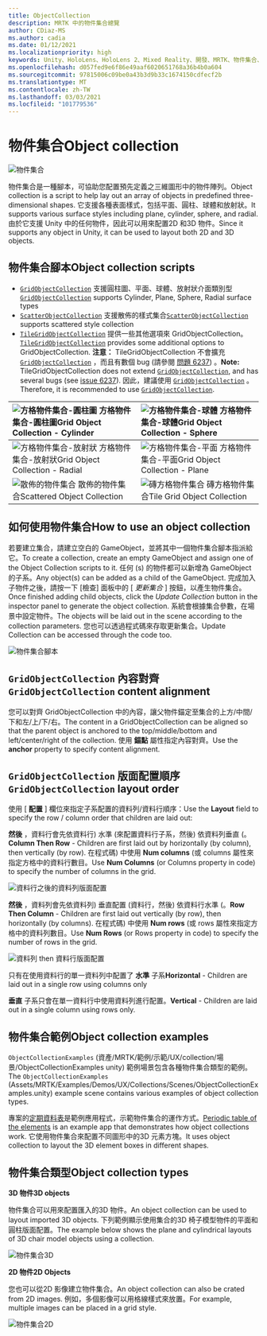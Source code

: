```yaml
---
title: ObjectCollection
description: MRTK 中的物件集合總覽
author: CDiaz-MS
ms.author: cadia
ms.date: 01/12/2021
ms.localizationpriority: high
keywords: Unity、HoloLens、HoloLens 2、Mixed Reality、開發、MRTK、物件集合、
ms.openlocfilehash: d057fed9e6f86e49aaf6020651768a36b4b0a604
ms.sourcegitcommit: 97815006c09be0a43b3d9b33c1674150cdfecf2b
ms.translationtype: MT
ms.contentlocale: zh-TW
ms.lasthandoff: 03/03/2021
ms.locfileid: "101779536"
---
```

# <a name="object-collection"></a><span data-ttu-id="a6faf-104">物件集合</span><span class="sxs-lookup"><span data-stu-id="a6faf-104">Object collection</span></span>

![物件集合](../images/object-collection/MRTK_ObjectCollection_Main.jpg)

<span data-ttu-id="a6faf-106">物件集合是一種腳本，可協助您配置預先定義之三維圖形中的物件陣列。</span><span class="sxs-lookup"><span data-stu-id="a6faf-106">Object collection is a script to help lay out an array of objects in predefined three-dimensional shapes.</span></span> <span data-ttu-id="a6faf-107">它支援各種表面樣式，包括平面、圓柱、球體和放射狀。</span><span class="sxs-lookup"><span data-stu-id="a6faf-107">It supports various surface styles including plane, cylinder, sphere, and radial.</span></span> <span data-ttu-id="a6faf-108">由於它支援 Unity 中的任何物件，因此可以用來配置2D 和3D 物件。</span><span class="sxs-lookup"><span data-stu-id="a6faf-108">Since it supports any object in Unity, it can be used to layout both 2D and 3D objects.</span></span>

## <a name="object-collection-scripts"></a><span data-ttu-id="a6faf-109">物件集合腳本</span><span class="sxs-lookup"><span data-stu-id="a6faf-109">Object collection scripts</span></span>

- <span data-ttu-id="a6faf-110">[`GridObjectCollection`](xref:Microsoft.MixedReality.Toolkit.Utilities.GridObjectCollection) 支援圓柱圖、平面、球體、放射狀介面類別型</span><span class="sxs-lookup"><span data-stu-id="a6faf-110">[`GridObjectCollection`](xref:Microsoft.MixedReality.Toolkit.Utilities.GridObjectCollection) supports Cylinder, Plane, Sphere, Radial surface types</span></span>
- <span data-ttu-id="a6faf-111">[`ScatterObjectCollection`](xref:Microsoft.MixedReality.Toolkit.Utilities.ScatterObjectCollection) 支援散佈的樣式集合</span><span class="sxs-lookup"><span data-stu-id="a6faf-111">[`ScatterObjectCollection`](xref:Microsoft.MixedReality.Toolkit.Utilities.ScatterObjectCollection) supports scattered style collection</span></span>  
- <span data-ttu-id="a6faf-112">[`TileGridObjectCollection`](xref:Microsoft.MixedReality.Toolkit.Utilities.TileGridObjectCollection) 提供一些其他選項來 GridObjectCollection。</span><span class="sxs-lookup"><span data-stu-id="a6faf-112">[`TileGridObjectCollection`](xref:Microsoft.MixedReality.Toolkit.Utilities.TileGridObjectCollection) provides some additional options to GridObjectCollection.</span></span> <span data-ttu-id="a6faf-113">**注意：** TileGridObjectCollection 不會擴充 [`GridObjectCollection`](xref:Microsoft.MixedReality.Toolkit.Utilities.GridObjectCollection) ，而且有數個 bug (請參閱 [問題 6237](https://github.com/microsoft/MixedRealityToolkit-Unity/issues/6237)) 。</span><span class="sxs-lookup"><span data-stu-id="a6faf-113">**Note:** TileGridObjectCollection does not extend [`GridObjectCollection`](xref:Microsoft.MixedReality.Toolkit.Utilities.GridObjectCollection), and has several bugs (see [issue 6237](https://github.com/microsoft/MixedRealityToolkit-Unity/issues/6237)).</span></span> <span data-ttu-id="a6faf-114">因此，建議使用 [`GridObjectCollection`](xref:Microsoft.MixedReality.Toolkit.Utilities.GridObjectCollection) 。</span><span class="sxs-lookup"><span data-stu-id="a6faf-114">Therefore, it is recommended to use [`GridObjectCollection`](xref:Microsoft.MixedReality.Toolkit.Utilities.GridObjectCollection).</span></span>

|![方格物件集合-圓柱圖](../images/object-collection/MRTK_ObjectCollectionCylinder.png) <span data-ttu-id="a6faf-116">方格物件集合-圓柱圖</span><span class="sxs-lookup"><span data-stu-id="a6faf-116">Grid Object Collection - Cylinder</span></span> | ![方格物件集合-球體](../images/object-collection/MRTK_ObjectCollectionSphere.png) <span data-ttu-id="a6faf-118">方格物件集合-球體</span><span class="sxs-lookup"><span data-stu-id="a6faf-118">Grid Object Collection - Sphere</span></span> |
|:--- | :--- |
|![方格物件集合-放射狀](../images/object-collection/MRTK_ObjectCollectionRadial.png) <span data-ttu-id="a6faf-120">方格物件集合-放射狀</span><span class="sxs-lookup"><span data-stu-id="a6faf-120">Grid Object Collection - Radial</span></span> | ![方格物件集合-平面](../images/object-collection/MRTK_ObjectCollectionPlane.png) <span data-ttu-id="a6faf-122">方格物件集合-平面</span><span class="sxs-lookup"><span data-stu-id="a6faf-122">Grid Object Collection - Plane</span></span> |
|![散佈的物件集合](../images/object-collection/MRTK_ObjectCollectionScattered.png) <span data-ttu-id="a6faf-124">散佈的物件集合</span><span class="sxs-lookup"><span data-stu-id="a6faf-124">Scattered Object Collection</span></span> | ![磚方格物件集合](../images/object-collection/MRTK_ObjectCollectionTileGrid.png) <span data-ttu-id="a6faf-126">磚方格物件集合</span><span class="sxs-lookup"><span data-stu-id="a6faf-126">Tile Grid Object Collection</span></span> |

## <a name="how-to-use-an-object-collection"></a><span data-ttu-id="a6faf-127">如何使用物件集合</span><span class="sxs-lookup"><span data-stu-id="a6faf-127">How to use an object collection</span></span>

<span data-ttu-id="a6faf-128">若要建立集合，請建立空白的 GameObject，並將其中一個物件集合腳本指派給它。</span><span class="sxs-lookup"><span data-stu-id="a6faf-128">To create a collection, create an empty GameObject and assign one of the Object Collection scripts to it.</span></span> <span data-ttu-id="a6faf-129">任何 (s) 的物件都可以新增為 GameObject 的子系。</span><span class="sxs-lookup"><span data-stu-id="a6faf-129">Any object(s) can be added as a child of the GameObject.</span></span> <span data-ttu-id="a6faf-130">完成加入子物件之後，請按一下 [檢查] 面板中的 [ *更新集合* ] 按鈕，以產生物件集合。</span><span class="sxs-lookup"><span data-stu-id="a6faf-130">Once finished adding child objects, click the *Update Collection* button in the inspector panel to generate the object collection.</span></span> <span data-ttu-id="a6faf-131">系統會根據集合參數，在場景中設定物件。</span><span class="sxs-lookup"><span data-stu-id="a6faf-131">The objects will be laid out in the scene according to the collection parameters.</span></span> <span data-ttu-id="a6faf-132">您也可以透過程式碼來存取更新集合。</span><span class="sxs-lookup"><span data-stu-id="a6faf-132">Update Collection can be accessed through the code too.</span></span>

![物件集合腳本](../images/object-collection/MRTK_ObjectCollectionScript.png)

## <a name="gridobjectcollection-content-alignment"></a><span data-ttu-id="a6faf-134">`GridObjectCollection` 內容對齊</span><span class="sxs-lookup"><span data-stu-id="a6faf-134">`GridObjectCollection` content alignment</span></span>

<span data-ttu-id="a6faf-135">您可以對齊 GridObjectCollection 中的內容，讓父物件錨定至集合的上方/中間/下和左/上/下/右。</span><span class="sxs-lookup"><span data-stu-id="a6faf-135">The content in a GridObjectCollection can be aligned so that the parent object is anchored to the top/middle/bottom and left/center/right of the collection.</span></span> <span data-ttu-id="a6faf-136">使用 **錨點** 屬性指定內容對齊。</span><span class="sxs-lookup"><span data-stu-id="a6faf-136">Use the **anchor** property to specify content alignment.</span></span>

## <a name="gridobjectcollection-layout-order"></a><span data-ttu-id="a6faf-137">`GridObjectCollection` 版面配置順序</span><span class="sxs-lookup"><span data-stu-id="a6faf-137">`GridObjectCollection` layout order</span></span>

<span data-ttu-id="a6faf-138">使用 [ **配置** ] 欄位來指定子系配置的資料列/資料行順序：</span><span class="sxs-lookup"><span data-stu-id="a6faf-138">Use the **Layout** field to specify the row / column order that children are laid out:</span></span>

<span data-ttu-id="a6faf-139">**然後** ，資料行會先依資料行) 水準 (來配置資料行子系，然後) 依資料列垂直 (。</span><span class="sxs-lookup"><span data-stu-id="a6faf-139">**Column Then Row** - Children are first laid out by horizontally (by column), then vertically (by row).</span></span> <span data-ttu-id="a6faf-140">在程式碼) 中使用 **Num columns** (或 columns 屬性來指定方格中的資料行數目。</span><span class="sxs-lookup"><span data-stu-id="a6faf-140">Use **Num Columns** (or Columns property in code) to specify the number of columns in the grid.</span></span>

![資料行之後的資料列版面配置](../images/object-collection/MRTK_ColumnThenRow.png)

<span data-ttu-id="a6faf-142">**然後** ，資料列會先依資料列) 垂直配置 (資料行，然後) 依資料行水準 (。</span><span class="sxs-lookup"><span data-stu-id="a6faf-142">**Row Then Column** - Children are first laid out vertically (by row), then horizontally (by columns).</span></span> <span data-ttu-id="a6faf-143">在程式碼) 中使用 **Num rows** (或 rows 屬性來指定方格中的資料列數目。</span><span class="sxs-lookup"><span data-stu-id="a6faf-143">Use **Num Rows** (or Rows property in code) to specify the number of rows in the grid.</span></span>

![資料列 then 資料行版面配置](../images/object-collection/MRTK_RowThenColumn.png)

<span data-ttu-id="a6faf-145">只有在使用資料行的單一資料列中配置了 **水準** 子系</span><span class="sxs-lookup"><span data-stu-id="a6faf-145">**Horizontal** - Children are laid out in a single row using columns only</span></span>

<span data-ttu-id="a6faf-146">**垂直** 子系只會在單一資料行中使用資料列進行配置。</span><span class="sxs-lookup"><span data-stu-id="a6faf-146">**Vertical** - Children are laid out in a single column using rows only.</span></span>

## <a name="object-collection-examples"></a><span data-ttu-id="a6faf-147">物件集合範例</span><span class="sxs-lookup"><span data-stu-id="a6faf-147">Object collection examples</span></span>

<span data-ttu-id="a6faf-148">`ObjectCollectionExamples` (資產/MRTK/範例/示範/UX/collection/場景/ObjectCollectionExamples unity) 範例場景包含各種物件集合類型的範例。</span><span class="sxs-lookup"><span data-stu-id="a6faf-148">The `ObjectCollectionExamples` (Assets/MRTK/Examples/Demos/UX/Collections/Scenes/ObjectCollectionExamples.unity) example scene contains various examples of object collection types.</span></span>

<span data-ttu-id="a6faf-149">專案的[定期資料表](https://github.com/Microsoft/MRDesignLabs_Unity_PeriodicTable)是範例應用程式，示範物件集合的運作方式。</span><span class="sxs-lookup"><span data-stu-id="a6faf-149">[Periodic table of the elements](https://github.com/Microsoft/MRDesignLabs_Unity_PeriodicTable) is an example app that demonstrates how object collections work.</span></span> <span data-ttu-id="a6faf-150">它使用物件集合來配置不同圖形中的3D 元素方塊。</span><span class="sxs-lookup"><span data-stu-id="a6faf-150">It uses object collection to layout the 3D element boxes in different shapes.</span></span>

## <a name="object-collection-types"></a><span data-ttu-id="a6faf-151">物件集合類型</span><span class="sxs-lookup"><span data-stu-id="a6faf-151">Object collection types</span></span>

<span data-ttu-id="a6faf-152">**3D 物件**</span><span class="sxs-lookup"><span data-stu-id="a6faf-152">**3D objects**</span></span>

<span data-ttu-id="a6faf-153">物件集合可以用來配置匯入的3D 物件。</span><span class="sxs-lookup"><span data-stu-id="a6faf-153">An object collection can be used to layout imported 3D objects.</span></span> <span data-ttu-id="a6faf-154">下列範例顯示使用集合的3D 椅子模型物件的平面和圓柱版面配置。</span><span class="sxs-lookup"><span data-stu-id="a6faf-154">The example below shows the plane and cylindrical layouts of 3D chair model objects using a collection.</span></span>

![物件集合3D](../images/object-collection/MRTK_ObjectCollection_3DObjects.jpg)

<span data-ttu-id="a6faf-156">**2D 物件**</span><span class="sxs-lookup"><span data-stu-id="a6faf-156">**2D Objects**</span></span>

<span data-ttu-id="a6faf-157">您也可以從2D 影像建立物件集合。</span><span class="sxs-lookup"><span data-stu-id="a6faf-157">An object collection can also be crated from 2D images.</span></span> <span data-ttu-id="a6faf-158">例如，多個影像可以用格線樣式來放置。</span><span class="sxs-lookup"><span data-stu-id="a6faf-158">For example, multiple images can be placed in a grid style.</span></span>

![物件集合2D](../images/object-collection/MRTK_ObjectCollection_Layout_2DImages.jpg)
